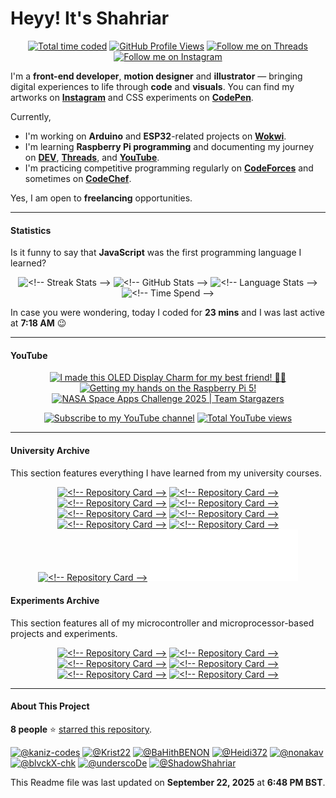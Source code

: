 <!-- BEGIN LAST-UPDATED -->
<!-- 1758545291130 -->
<!-- END LAST-UPDATED -->

# Heyy! It's Shahriar

<p align="center">
<!-- BEGIN TOTAL-TIME -->
<a href="https://wakatime.com/@ShadowShahriar"><picture><source srcset="https://custom-icon-badges.demolab.com/badge/378%20hrs%2034%20mins-black/?label=WakaTime&logo=wakatime&color=0f81c2&logoColor=white&labelColor=5c5c5c&style=for-the-badge" media="(max-width: 768px)"/><source srcset="https://custom-icon-badges.demolab.com/badge/378%20hrs%2034%20mins-black/?label=WakaTime&logo=wakatime&color=0f81c2&logoColor=white&labelColor=5c5c5c&style=for-the-badge" media="(prefers-color-scheme: dark)"/><img src="https://custom-icon-badges.demolab.com/badge/378%20hrs%2034%20mins-black/?label=WakaTime&logo=wakatime&color=0f81c2&logoColor=white&labelColor=5c5c5c&style=for-the-badge" alt="Total time coded" title="Total time coded"/></picture></a>
<!-- END TOTAL-TIME -->
<!-- BEGIN GITHUB-PROFILE-VIEWS -->
<a href="#"><picture><source srcset="https://custom-icon-badges.demolab.com/badge/20.2K-black/?label=Views&logo=github&color=12472b&logoColor=909692&labelColor=232925&style=for-the-badge" media="(max-width: 768px)"/><source srcset="https://custom-icon-badges.demolab.com/badge/20.2K-black/?label=Views&logo=github&color=12472b&logoColor=909692&labelColor=232925&style=for-the-badge" media="(prefers-color-scheme: dark)"/><img src="https://custom-icon-badges.demolab.com/badge/20.2K-black/?label=Views&logo=github&color=12472b&logoColor=909692&labelColor=232925&style=for-the-badge" alt="GitHub Profile Views" title="GitHub Profile Views"/></picture></a>
<!-- END GITHUB-PROFILE-VIEWS -->
<!-- BEGIN THREADS-FOLLOWERS -->
<a href="https://www.threads.com/@shadowshahriar"><picture><source srcset="https://custom-icon-badges.demolab.com/badge/784-black/?label=Threads&logo=threads&color=e4e4e4&logoColor=black&labelColor=ffffff&style=for-the-badge" media="(max-width: 768px)"/><source srcset="https://custom-icon-badges.demolab.com/badge/784-black/?label=Threads&logo=threads&color=e4e4e4&logoColor=black&labelColor=ffffff&style=for-the-badge" media="(prefers-color-scheme: dark)"/><img src="https://custom-icon-badges.demolab.com/badge/784-black/?label=Threads&logo=threads&color=000000&logoColor=white&labelColor=000000&style=for-the-badge" alt="Follow me on Threads" title="Follow me on Threads"/></picture></a>
<!-- END THREADS-FOLLOWERS -->
<!-- BEGIN INSTAGRAM-FOLLOWERS -->
<a href="https://instagram.com/shadowshahriar"><picture><source srcset="https://custom-icon-badges.demolab.com/badge/517-black/?label=Instagram&logo=instagram&color=e23167&logoColor=white&labelColor=d02167&style=for-the-badge" media="(max-width: 768px)"/><source srcset="https://custom-icon-badges.demolab.com/badge/517-black/?label=Instagram&logo=instagram&color=e23167&logoColor=white&labelColor=d02167&style=for-the-badge" media="(prefers-color-scheme: dark)"/><img src="https://custom-icon-badges.demolab.com/badge/517-black/?label=Instagram&logo=instagram&color=e23167&logoColor=white&labelColor=d02167&style=for-the-badge" alt="Follow me on Instagram" title="Follow me on Instagram"/></picture></a>
<!-- END INSTAGRAM-FOLLOWERS -->
</p>

I'm a **front-end developer**, **motion designer** and **illustrator** — bringing digital experiences to life through **code** and **visuals**. You can find my artworks on [**Instagram**][INSTAGRAM] and CSS experiments on [**CodePen**][CODEPEN].

Currently,

-   I'm working on **Arduino** and **ESP32**-related projects on [**Wokwi**][WOKWI].
-   I'm learning **Raspberry Pi programming** and documenting my journey on [**DEV**][DEV], [**Threads**][THREADS], and [**YouTube**][YOUTUBE].
-   I'm practicing competitive programming regularly on [**CodeForces**][CODEFORCES] and sometimes on [**CodeChef**][CODECHEF].

<!-- BEGIN HIREABLE -->
Yes, I am open to <b>freelancing</b> opportunities.
<!-- END HIREABLE -->

[INSTAGRAM]: https://instagram.com/shadowshahriar
[CODEPEN]: https://codepen.io/ShadowShahriar
[WOKWI]: https://wokwi.com/makers/shadowshahriar
[DEV]: https://dev.to/shadowshahriar
[THREADS]: https://www.threads.net/@shadowshahriar
[YOUTUBE]: https://youtube.com/@ShadowShahriar
[CODEFORCES]: https://codeforces.com/profile/shadowshahriar
[CODECHEF]: https://www.codechef.com/users/shadowshahriar

---

#### Statistics

Is it funny to say that **JavaScript** was the first programming language I learned?

<p align="center">
<!-- BEGIN COMP-STREAK -->
<picture><source srcset="https://github-readme-streak-stats-seven-azure.vercel.app/?theme=rose_pine&hide_border=true&user=ShadowShahriar&border_radius=5&date_format=j%20M%5B%20Y%5D&card_height=207" media="(max-width: 768px)" width="100%"/><source srcset="https://github-readme-streak-stats-seven-azure.vercel.app/?theme=rose_pine&hide_border=true&user=ShadowShahriar&border_radius=5&date_format=j%20M%5B%20Y%5D&card_height=207" media="(prefers-color-scheme: dark)" width="47%"/><img src="https://github-readme-streak-stats-seven-azure.vercel.app/?theme=default&hide_border=false&user=ShadowShahriar&border_radius=5&date_format=j%20M%5B%20Y%5D&card_height=207" width="47%" alt="<!-- Streak Stats -->"/></picture>
<!-- END COMP-STREAK -->
<!-- BEGIN COMP-STATS -->
<picture><source srcset="https://github-readme-stats.vercel.app/api/?theme=rose_pine&hide_border=true&username=ShadowShahriar&count_private=true&show_icons=true&include_all_commits=true&custom_title=GitHub%20Stats&rank_icon=percentile" media="(max-width: 768px)" width="100%"/><source srcset="https://github-readme-stats.vercel.app/api/?theme=rose_pine&hide_border=true&username=ShadowShahriar&count_private=true&show_icons=true&include_all_commits=true&custom_title=GitHub%20Stats&rank_icon=percentile" media="(prefers-color-scheme: dark)" width="47%"/><img src="https://github-readme-stats.vercel.app/api/?theme=default&hide_border=false&username=ShadowShahriar&count_private=true&show_icons=true&include_all_commits=true&custom_title=GitHub%20Stats&rank_icon=percentile" width="47%" alt="<!-- GitHub Stats -->"/></picture>
<!-- END COMP-STATS -->
<!-- BEGIN COMP-LANG -->
<picture><source srcset="https://github-readme-stats.vercel.app/api/top-langs/?theme=rose_pine&hide_border=true&username=ShadowShahriar&layout=compact&langs_count=6" media="(max-width: 768px)" width="100%"/><source srcset="https://github-readme-stats.vercel.app/api/top-langs/?theme=rose_pine&hide_border=true&username=ShadowShahriar&layout=compact&langs_count=6" media="(prefers-color-scheme: dark)" width="32%"/><img src="https://github-readme-stats.vercel.app/api/top-langs/?theme=default&hide_border=false&username=ShadowShahriar&layout=compact&langs_count=6" width="32%" alt="<!-- Language Stats -->"/></picture>
<!-- END COMP-LANG -->
<!-- BEGIN COMP-TIME -->
<picture><source srcset="https://github-readme-stats.vercel.app/api/wakatime/?theme=rose_pine&hide_border=true&username=ShadowShahriar&layout=compact&display_format=time&langs_count=4&custom_title=Time%20Spent" media="(max-width: 768px)" width="100%"/><source srcset="https://github-readme-stats.vercel.app/api/wakatime/?theme=rose_pine&hide_border=true&username=ShadowShahriar&layout=compact&display_format=time&langs_count=4&custom_title=Time%20Spent" media="(prefers-color-scheme: dark)" width="62%" align="top"/><img src="https://github-readme-stats.vercel.app/api/wakatime/?theme=default&hide_border=false&username=ShadowShahriar&layout=compact&display_format=time&langs_count=4&custom_title=Time%20Spent" width="62%" alt="<!-- Time Spend -->" align="top"/></picture>
<!-- END COMP-TIME -->
</p>

<!-- BEGIN ACTIVE-TODAY -->
<p>In case you were wondering, today I coded for <b>23 mins</b> and I was last active at <b>7:18 AM</b> 😉</p>
<!-- END ACTIVE-TODAY -->

---

#### YouTube

<p align="center">
<!-- BEGIN YOUTUBE-CARDS -->
<a href="https://www.youtube.com/watch?v=ONDhFUWcik0"><picture><source srcset="https://ytcards.demolab.com/?id=ONDhFUWcik0&title=I%20made%20this%20OLED%20Display%20Charm%20for%20my%20best%20friend!%20%F0%9F%99%8C%F0%9F%8F%BC&timestamp=1746971986&duration=286&lang=en&max_title_lines=2&border_radius=5&background_color=%230d1117&title_color=%23ffffff&stats_color=%23dedede" media="(max-width: 768px)" width="90%"/><source srcset="https://ytcards.demolab.com/?id=ONDhFUWcik0&title=I%20made%20this%20OLED%20Display%20Charm%20for%20my%20best%20friend!%20%F0%9F%99%8C%F0%9F%8F%BC&timestamp=1746971986&duration=286&lang=en&max_title_lines=2&border_radius=5&background_color=%230d1117&title_color=%23ffffff&stats_color=%23dedede" media="(prefers-color-scheme: dark)" width="250px"/><img src="https://ytcards.demolab.com/?id=ONDhFUWcik0&title=I%20made%20this%20OLED%20Display%20Charm%20for%20my%20best%20friend!%20%F0%9F%99%8C%F0%9F%8F%BC&timestamp=1746971986&duration=286&lang=en&max_title_lines=2&border_radius=5&background_color=%23ffffff&title_color=%2324292f&stats_color=%2357606a" alt="I made this OLED Display Charm for my best friend! 🙌🏼" title="I made this OLED Display Charm for my best friend! 🙌🏼" width="250px"/></picture></a>
<a href="https://www.youtube.com/watch?v=uxGKJFrnxT0"><picture><source srcset="https://ytcards.demolab.com/?id=uxGKJFrnxT0&title=Getting%20my%20hands%20on%20the%20Raspberry%20Pi%205!&timestamp=1743068932&duration=81&lang=en&max_title_lines=2&border_radius=5&background_color=%230d1117&title_color=%23ffffff&stats_color=%23dedede" media="(max-width: 768px)" width="90%"/><source srcset="https://ytcards.demolab.com/?id=uxGKJFrnxT0&title=Getting%20my%20hands%20on%20the%20Raspberry%20Pi%205!&timestamp=1743068932&duration=81&lang=en&max_title_lines=2&border_radius=5&background_color=%230d1117&title_color=%23ffffff&stats_color=%23dedede" media="(prefers-color-scheme: dark)" width="250px"/><img src="https://ytcards.demolab.com/?id=uxGKJFrnxT0&title=Getting%20my%20hands%20on%20the%20Raspberry%20Pi%205!&timestamp=1743068932&duration=81&lang=en&max_title_lines=2&border_radius=5&background_color=%23ffffff&title_color=%2324292f&stats_color=%2357606a" alt="Getting my hands on the Raspberry Pi 5!" title="Getting my hands on the Raspberry Pi 5!" width="250px"/></picture></a>
<a href="https://www.youtube.com/watch?v=z3SybJJjSa8"><picture><source srcset="https://ytcards.demolab.com/?id=z3SybJJjSa8&title=NASA%20Space%20Apps%20Challenge%202025%20%7C%20Team%20Stargazers&timestamp=1756807232&duration=141&lang=en&max_title_lines=2&border_radius=5&background_color=%230d1117&title_color=%23ffffff&stats_color=%23dedede" media="(max-width: 768px)" width="90%"/><source srcset="https://ytcards.demolab.com/?id=z3SybJJjSa8&title=NASA%20Space%20Apps%20Challenge%202025%20%7C%20Team%20Stargazers&timestamp=1756807232&duration=141&lang=en&max_title_lines=2&border_radius=5&background_color=%230d1117&title_color=%23ffffff&stats_color=%23dedede" media="(prefers-color-scheme: dark)" width="250px"/><img src="https://ytcards.demolab.com/?id=z3SybJJjSa8&title=NASA%20Space%20Apps%20Challenge%202025%20%7C%20Team%20Stargazers&timestamp=1756807232&duration=141&lang=en&max_title_lines=2&border_radius=5&background_color=%23ffffff&title_color=%2324292f&stats_color=%2357606a" alt="NASA Space Apps Challenge 2025 | Team Stargazers" title="NASA Space Apps Challenge 2025 | Team Stargazers" width="250px"/></picture></a>
<!-- END YOUTUBE-CARDS -->
</p>

<p align="center">
<!-- BEGIN YOUTUBE-SUBS -->
<a href="https://www.youtube.com/channel/UCxm6GfcDbRHcUfQJSJiLXyg?sub_confirmation=1"><picture><source srcset="https://custom-icon-badges.demolab.com/badge/104-black/?label=Subscribe&logo=video&color=E05D44&logoColor=white&labelColor=CE4630&style=for-the-badge" media="(max-width: 768px)"/><source srcset="https://custom-icon-badges.demolab.com/badge/104-black/?label=Subscribe&logo=video&color=E05D44&logoColor=white&labelColor=CE4630&style=for-the-badge" media="(prefers-color-scheme: dark)"/><img src="https://custom-icon-badges.demolab.com/badge/104-black/?label=Subscribe&logo=video&color=E05D44&logoColor=white&labelColor=CE4630&style=for-the-badge" alt="Subscribe to my YouTube channel" title="Subscribe to my YouTube channel"/></picture></a>
<!-- END YOUTUBE-SUBS -->
<!-- BEGIN YOUTUBE-VIEWS -->
<a href="https://www.youtube.com/channel/UCxm6GfcDbRHcUfQJSJiLXyg"><picture><source srcset="https://custom-icon-badges.demolab.com/badge/5.4K-black/?label=Views&logo=eye&color=1f6feb&logoColor=white&labelColor=004feb&style=for-the-badge" media="(max-width: 768px)"/><source srcset="https://custom-icon-badges.demolab.com/badge/5.4K-black/?label=Views&logo=eye&color=1f6feb&logoColor=white&labelColor=004feb&style=for-the-badge" media="(prefers-color-scheme: dark)"/><img src="https://custom-icon-badges.demolab.com/badge/5.4K-black/?label=Views&logo=eye&color=1f6feb&logoColor=white&labelColor=004feb&style=for-the-badge" alt="Total YouTube views" title="Total YouTube views"/></picture></a>
<!-- END YOUTUBE-VIEWS -->
</p>

---

#### University Archive

This section features everything I have learned from my university courses.

<p align="center">
<!-- BEGIN PINNED-UNIVERSITY-ARCHIVE -->
<a href="https://github.com/ShadowShahriar/cse102"><picture><source srcset="https://github-readme-stats.vercel.app/api/pin/?username=ShadowShahriar&repo=cse102&description_lines_count=3&theme=rose_pine&hide_border=true" media="(max-width: 768px)" width="100%"/><source srcset="https://github-readme-stats.vercel.app/api/pin/?username=ShadowShahriar&repo=cse102&description_lines_count=3&theme=rose_pine&hide_border=true" media="(prefers-color-scheme: dark)" width="47%"/><img src="https://github-readme-stats.vercel.app/api/pin/?username=ShadowShahriar&repo=cse102&description_lines_count=3&theme=default&hide_border=false" width="47%" alt="<!-- Repository Card -->"/></picture></a>
<a href="https://github.com/ShadowShahriar/cse112"><picture><source srcset="https://github-readme-stats.vercel.app/api/pin/?username=ShadowShahriar&repo=cse112&description_lines_count=3&theme=rose_pine&hide_border=true" media="(max-width: 768px)" width="100%"/><source srcset="https://github-readme-stats.vercel.app/api/pin/?username=ShadowShahriar&repo=cse112&description_lines_count=3&theme=rose_pine&hide_border=true" media="(prefers-color-scheme: dark)" width="47%"/><img src="https://github-readme-stats.vercel.app/api/pin/?username=ShadowShahriar&repo=cse112&description_lines_count=3&theme=default&hide_border=false" width="47%" alt="<!-- Repository Card -->"/></picture></a>
<a href="https://github.com/ShadowShahriar/cse222"><picture><source srcset="https://github-readme-stats.vercel.app/api/pin/?username=ShadowShahriar&repo=cse222&description_lines_count=3&theme=rose_pine&hide_border=true" media="(max-width: 768px)" width="100%"/><source srcset="https://github-readme-stats.vercel.app/api/pin/?username=ShadowShahriar&repo=cse222&description_lines_count=3&theme=rose_pine&hide_border=true" media="(prefers-color-scheme: dark)" width="47%"/><img src="https://github-readme-stats.vercel.app/api/pin/?username=ShadowShahriar&repo=cse222&description_lines_count=3&theme=default&hide_border=false" width="47%" alt="<!-- Repository Card -->"/></picture></a>
<a href="https://github.com/ShadowShahriar/cp200"><picture><source srcset="https://github-readme-stats.vercel.app/api/pin/?username=ShadowShahriar&repo=cp200&description_lines_count=3&theme=rose_pine&hide_border=true" media="(max-width: 768px)" width="100%"/><source srcset="https://github-readme-stats.vercel.app/api/pin/?username=ShadowShahriar&repo=cp200&description_lines_count=3&theme=rose_pine&hide_border=true" media="(prefers-color-scheme: dark)" width="47%"/><img src="https://github-readme-stats.vercel.app/api/pin/?username=ShadowShahriar&repo=cp200&description_lines_count=3&theme=default&hide_border=false" width="47%" alt="<!-- Repository Card -->"/></picture></a>
<a href="https://github.com/ShadowShahriar/cse208"><picture><source srcset="https://github-readme-stats.vercel.app/api/pin/?username=ShadowShahriar&repo=cse208&description_lines_count=3&theme=rose_pine&hide_border=true" media="(max-width: 768px)" width="100%"/><source srcset="https://github-readme-stats.vercel.app/api/pin/?username=ShadowShahriar&repo=cse208&description_lines_count=3&theme=rose_pine&hide_border=true" media="(prefers-color-scheme: dark)" width="47%"/><img src="https://github-readme-stats.vercel.app/api/pin/?username=ShadowShahriar&repo=cse208&description_lines_count=3&theme=default&hide_border=false" width="47%" alt="<!-- Repository Card -->"/></picture></a>
<a href="https://github.com/ShadowShahriar/cse210"><picture><source srcset="https://github-readme-stats.vercel.app/api/pin/?username=ShadowShahriar&repo=cse210&description_lines_count=3&theme=rose_pine&hide_border=true" media="(max-width: 768px)" width="100%"/><source srcset="https://github-readme-stats.vercel.app/api/pin/?username=ShadowShahriar&repo=cse210&description_lines_count=3&theme=rose_pine&hide_border=true" media="(prefers-color-scheme: dark)" width="47%"/><img src="https://github-readme-stats.vercel.app/api/pin/?username=ShadowShahriar&repo=cse210&description_lines_count=3&theme=default&hide_border=false" width="47%" alt="<!-- Repository Card -->"/></picture></a>
<a href="https://github.com/ShadowShahriar/cse215"><picture><source srcset="https://github-readme-stats.vercel.app/api/pin/?username=ShadowShahriar&repo=cse215&description_lines_count=3&theme=rose_pine&hide_border=true" media="(max-width: 768px)" width="100%"/><source srcset="https://github-readme-stats.vercel.app/api/pin/?username=ShadowShahriar&repo=cse215&description_lines_count=3&theme=rose_pine&hide_border=true" media="(prefers-color-scheme: dark)" width="47%"/><img src="https://github-readme-stats.vercel.app/api/pin/?username=ShadowShahriar&repo=cse215&description_lines_count=3&theme=default&hide_border=false" width="47%" alt="<!-- Repository Card -->"/></picture></a>
<a href="https://github.com/ShadowShahriar/cse232"><picture><source srcset="https://github-readme-stats.vercel.app/api/pin/?username=ShadowShahriar&repo=cse232&description_lines_count=3&theme=rose_pine&hide_border=true" media="(max-width: 768px)" width="100%"/><source srcset="https://github-readme-stats.vercel.app/api/pin/?username=ShadowShahriar&repo=cse232&description_lines_count=3&theme=rose_pine&hide_border=true" media="(prefers-color-scheme: dark)" width="47%"/><img src="https://github-readme-stats.vercel.app/api/pin/?username=ShadowShahriar&repo=cse232&description_lines_count=3&theme=default&hide_border=false" width="47%" alt="<!-- Repository Card -->"/></picture></a>
<a href="https://github.com/ShadowShahriar/py200"><picture><source srcset="https://github-readme-stats.vercel.app/api/pin/?username=ShadowShahriar&repo=py200&description_lines_count=2&theme=rose_pine&hide_border=true" media="(max-width: 768px)" width="100%"/><source srcset="https://github-readme-stats.vercel.app/api/pin/?username=ShadowShahriar&repo=py200&description_lines_count=2&theme=rose_pine&hide_border=true" media="(prefers-color-scheme: dark)" width="47%"/><img src="https://github-readme-stats.vercel.app/api/pin/?username=ShadowShahriar&repo=py200&description_lines_count=2&theme=default&hide_border=false" width="47%" alt="<!-- Repository Card -->"/></picture></a>
<a href="#PINNED-UNIVERSITY-ARCHIVE"><picture><source srcset="placeholder.svg" media="(max-width: 768px)" width="0%" height="0%"/><img src="placeholder.svg" width="47%" alt="<!-- Empty Card -->"/></picture></a>
<!-- END PINNED-UNIVERSITY-ARCHIVE -->
</p>

#### Experiments Archive

This section features all of my microcontroller and microprocessor-based projects and experiments.

<p align="center">
<!-- BEGIN PINNED-EXPERIMENTS-ARCHIVE -->
<a href="https://github.com/ShadowShahriar/arduino-playground"><picture><source srcset="https://github-readme-stats.vercel.app/api/pin/?username=ShadowShahriar&repo=arduino-playground&description_lines_count=2&theme=rose_pine&hide_border=true" media="(max-width: 768px)" width="100%"/><source srcset="https://github-readme-stats.vercel.app/api/pin/?username=ShadowShahriar&repo=arduino-playground&description_lines_count=2&theme=rose_pine&hide_border=true" media="(prefers-color-scheme: dark)" width="47%"/><img src="https://github-readme-stats.vercel.app/api/pin/?username=ShadowShahriar&repo=arduino-playground&description_lines_count=2&theme=default&hide_border=false" width="47%" alt="<!-- Repository Card -->"/></picture></a>
<a href="https://github.com/ShadowShahriar/esp32-playground"><picture><source srcset="https://github-readme-stats.vercel.app/api/pin/?username=ShadowShahriar&repo=esp32-playground&description_lines_count=2&theme=rose_pine&hide_border=true" media="(max-width: 768px)" width="100%"/><source srcset="https://github-readme-stats.vercel.app/api/pin/?username=ShadowShahriar&repo=esp32-playground&description_lines_count=2&theme=rose_pine&hide_border=true" media="(prefers-color-scheme: dark)" width="47%"/><img src="https://github-readme-stats.vercel.app/api/pin/?username=ShadowShahriar&repo=esp32-playground&description_lines_count=2&theme=default&hide_border=false" width="47%" alt="<!-- Repository Card -->"/></picture></a>
<a href="https://github.com/ShadowShahriar/rpi-playground"><picture><source srcset="https://github-readme-stats.vercel.app/api/pin/?username=ShadowShahriar&repo=rpi-playground&description_lines_count=2&theme=rose_pine&hide_border=true" media="(max-width: 768px)" width="100%"/><source srcset="https://github-readme-stats.vercel.app/api/pin/?username=ShadowShahriar&repo=rpi-playground&description_lines_count=2&theme=rose_pine&hide_border=true" media="(prefers-color-scheme: dark)" width="47%"/><img src="https://github-readme-stats.vercel.app/api/pin/?username=ShadowShahriar&repo=rpi-playground&description_lines_count=2&theme=default&hide_border=false" width="47%" alt="<!-- Repository Card -->"/></picture></a>
<a href="https://github.com/ShadowShahriar/oled-font-maker"><picture><source srcset="https://github-readme-stats.vercel.app/api/pin/?username=ShadowShahriar&repo=oled-font-maker&description_lines_count=2&theme=rose_pine&hide_border=true" media="(max-width: 768px)" width="100%"/><source srcset="https://github-readme-stats.vercel.app/api/pin/?username=ShadowShahriar&repo=oled-font-maker&description_lines_count=2&theme=rose_pine&hide_border=true" media="(prefers-color-scheme: dark)" width="47%"/><img src="https://github-readme-stats.vercel.app/api/pin/?username=ShadowShahriar&repo=oled-font-maker&description_lines_count=2&theme=default&hide_border=false" width="47%" alt="<!-- Repository Card -->"/></picture></a>
<a href="https://github.com/ShadowShahriar/mini-projects"><picture><source srcset="https://github-readme-stats.vercel.app/api/pin/?username=ShadowShahriar&repo=mini-projects&description_lines_count=2&theme=rose_pine&hide_border=true" media="(max-width: 768px)" width="100%"/><source srcset="https://github-readme-stats.vercel.app/api/pin/?username=ShadowShahriar&repo=mini-projects&description_lines_count=2&theme=rose_pine&hide_border=true" media="(prefers-color-scheme: dark)" width="47%"/><img src="https://github-readme-stats.vercel.app/api/pin/?username=ShadowShahriar&repo=mini-projects&description_lines_count=2&theme=default&hide_border=false" width="47%" alt="<!-- Repository Card -->"/></picture></a>
<a href="https://github.com/ShadowShahriar/readme-tools"><picture><source srcset="https://github-readme-stats.vercel.app/api/pin/?username=ShadowShahriar&repo=readme-tools&description_lines_count=2&theme=rose_pine&hide_border=true" media="(max-width: 768px)" width="100%"/><source srcset="https://github-readme-stats.vercel.app/api/pin/?username=ShadowShahriar&repo=readme-tools&description_lines_count=2&theme=rose_pine&hide_border=true" media="(prefers-color-scheme: dark)" width="47%"/><img src="https://github-readme-stats.vercel.app/api/pin/?username=ShadowShahriar&repo=readme-tools&description_lines_count=2&theme=default&hide_border=false" width="47%" alt="<!-- Repository Card -->"/></picture></a>
<!-- END PINNED-EXPERIMENTS-ARCHIVE -->
</p>

---

#### About This Project

<!-- BEGIN GITHUB-STARS -->
<p><b>8 people</b> ⭐ <a href="https://github.com/ShadowShahriar/ShadowShahriar">starred this repository</a>.</p>
<p align="left"><a href="https://github.com/kaniz-codes"><img src="https://avatars.githubusercontent.com/u/138873297?v=4" width="40px" title="@kaniz-codes"/></a> <a href="https://github.com/Krist22"><img src="https://avatars.githubusercontent.com/u/87985901?v=4" width="40px" title="@Krist22"/></a> <a href="https://github.com/BaHithBENON"><img src="https://avatars.githubusercontent.com/u/52800154?v=4" width="40px" title="@BaHithBENON"/></a> <a href="https://github.com/Heidi372"><img src="https://avatars.githubusercontent.com/u/75943262?v=4" width="40px" title="@Heidi372"/></a> <a href="https://github.com/nonakav"><img src="https://avatars.githubusercontent.com/u/212370950?v=4" width="40px" title="@nonakav"/></a> <a href="https://github.com/blvckX-chk"><img src="https://avatars.githubusercontent.com/u/60050505?v=4" width="40px" title="@blvckX-chk"/></a> <a href="https://github.com/underscoDe"><img src="https://avatars.githubusercontent.com/u/65609383?v=4" width="40px" title="@underscoDe"/></a> <a href="https://github.com/ShadowShahriar"><img src="https://avatars.githubusercontent.com/u/79012744?v=4" width="40px" title="@ShadowShahriar"/></a> </p>
<!-- END GITHUB-STARS -->

<!-- BEGIN README-LAST-UPDATED -->
<p>This Readme file was last updated on <b>September 22, 2025</b> at <b>6:48 PM BST</b>.</p>
<!-- END README-LAST-UPDATED -->
